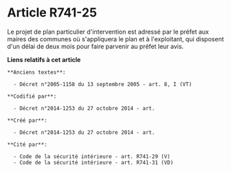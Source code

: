# Article R741-25

Le projet de plan particulier d'intervention est adressé par le préfet aux maires des communes où s'appliquera le plan et à
l'exploitant, qui disposent d'un délai de deux mois pour faire parvenir au préfet leur avis.

**Liens relatifs à cet article**

	**Anciens textes**:

	  - Décret n°2005-1158 du 13 septembre 2005 - art. 8, I (VT)

	**Codifié par**:

	  - Décret n°2014-1253 du 27 octobre 2014 - art.

	**Créé par**:

	  - Décret n°2014-1253 du 27 octobre 2014 - art.

	**Cité par**:

	  - Code de la sécurité intérieure - art. R741-29 (V)
	  - Code de la sécurité intérieure - art. R741-31 (VD)
